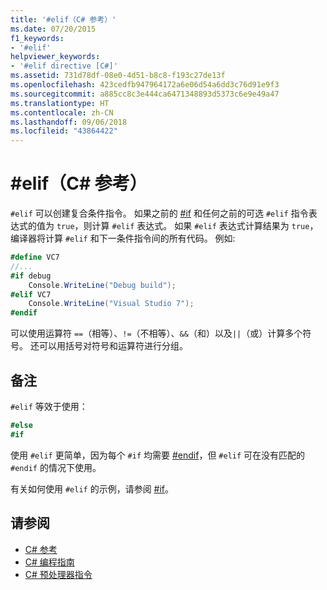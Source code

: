 ```yaml
---
title: '#elif（C# 参考）'
ms.date: 07/20/2015
f1_keywords:
- '#elif'
helpviewer_keywords:
- '#elif directive [C#]'
ms.assetid: 731d78df-08e0-4d51-b8c8-f193c27de13f
ms.openlocfilehash: 423cedfb947964172a6e06d54a6dd3c76d91e9f3
ms.sourcegitcommit: a885cc8c3e444ca6471348893d5373c6e9e49a47
ms.translationtype: HT
ms.contentlocale: zh-CN
ms.lasthandoff: 09/06/2018
ms.locfileid: "43864422"
---
```

# <a name="elif-c-reference"></a>#elif（C# 参考）
`#elif` 可以创建复合条件指令。 如果之前的 [#if](../../../csharp/language-reference/preprocessor-directives/preprocessor-if.md) 和任何之前的可选 `#elif` 指令表达式的值为 `true`，则计算 `#elif` 表达式。 如果 `#elif` 表达式计算结果为 `true`，编译器将计算 `#elif` 和下一条件指令间的所有代码。 例如:  
  
```csharp
#define VC7  
//...  
#if debug  
    Console.WriteLine("Debug build");  
#elif VC7  
    Console.WriteLine("Visual Studio 7");  
#endif  
```  
  
 可以使用运算符 `==`（相等）、`!=`（不相等）、`&&`（和）以及`||`（或）计算多个符号。 还可以用括号对符号和运算符进行分组。  
  
## <a name="remarks"></a>备注  
 `#elif` 等效于使用：  
  
```csharp
#else  
#if  
```  
  
 使用 `#elif` 更简单，因为每个 `#if` 均需要 [#endif](../../../csharp/language-reference/preprocessor-directives/preprocessor-endif.md)，但 `#elif` 可在没有匹配的 `#endif` 的情况下使用。  
  
 有关如何使用 `#elif` 的示例，请参阅 [#if](../../../csharp/language-reference/preprocessor-directives/preprocessor-if.md)。  
  
## <a name="see-also"></a>请参阅

- [C# 参考](../../../csharp/language-reference/index.md)  
- [C# 编程指南](../../../csharp/programming-guide/index.md)  
- [C# 预处理器指令](../../../csharp/language-reference/preprocessor-directives/index.md)
